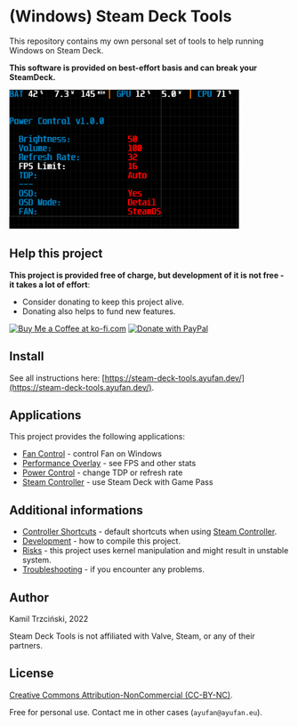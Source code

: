 # (Windows) Steam Deck Tools

This repository contains my own personal set of tools to help running Windows on Steam Deck.

**This software is provided on best-effort basis and can break your SteamDeck.**

<img src="docs/images/power_control.png" height="250"/>

## Help this project

**This project is provided free of charge, but development of it is not free - it takes a lot of effort**:

- Consider donating to keep this project alive.
- Donating also helps to fund new features.

<a href='https://ko-fi.com/ayufan' target='_blank'><img height='35' style='border:0px;height:50px;' src='https://az743702.vo.msecnd.net/cdn/kofi3.png?v=0' alt='Buy Me a Coffee at ko-fi.com' /></a> <a href="https://www.paypal.com/donate/?hosted_button_id=DHNBE2YR9D5Y2" target='_blank'><img height='35' src="https://raw.githubusercontent.com/stefan-niedermann/paypal-donate-button/master/paypal-donate-button.png" alt="Donate with PayPal" style='border:0px;height:55px;'/></a>

## Install

See all instructions here: [https://steam-deck-tools.ayufan.dev/](https://steam-deck-tools.ayufan.dev/).

## Applications

This project provides the following applications:

- [Fan Control](https://steam-deck-tools.ayufan.dev/fan-control.html) - control Fan on Windows
- [Performance Overlay](https://steam-deck-tools.ayufan.dev/performance-overlay.html) - see FPS and other stats
- [Power Control](https://steam-deck-tools.ayufan.dev/power-control.html) - change TDP or refresh rate
- [Steam Controller](https://steam-deck-tools.ayufan.dev/steam-controller.html) - use Steam Deck with Game Pass

## Additional informations

- [Controller Shortcuts](https://steam-deck-tools.ayufan.dev/shortcuts.html) - default shortcuts when using [Steam Controller](https://steam-deck-tools.ayufan.dev/steam-controller.html).
- [Development](https://steam-deck-tools.ayufan.dev/development.html) - how to compile this project.
- [Risks](https://steam-deck-tools.ayufan.dev/risks.html) - this project uses kernel manipulation and might result in unstable system.
- [Troubleshooting](https://steam-deck-tools.ayufan.dev/troubleshooting.html) - if you encounter any problems.

## Author

Kamil Trzciński, 2022

Steam Deck Tools is not affiliated with Valve, Steam, or any of their partners.

## License

[Creative Commons Attribution-NonCommercial (CC-BY-NC)](https://creativecommons.org/licenses/by-nc/4.0/).

Free for personal use. Contact me in other cases (`ayufan@ayufan.eu`).
